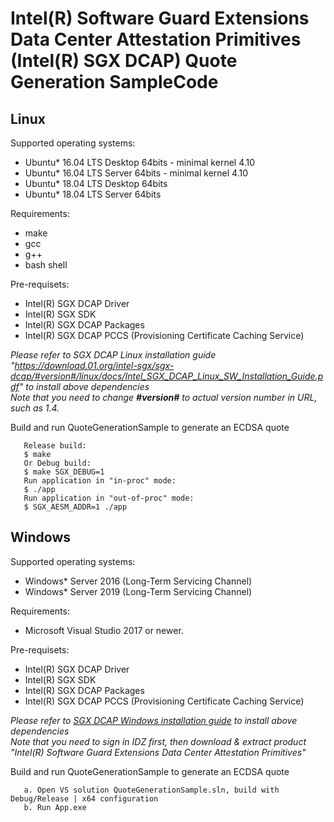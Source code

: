 Intel(R) Software Guard Extensions Data Center Attestation Primitives (Intel(R) SGX DCAP) Quote Generation SampleCode
================================================

## Linux
Supported operating systems:
* Ubuntu* 16.04 LTS Desktop 64bits - minimal kernel 4.10
* Ubuntu* 16.04 LTS Server 64bits - minimal kernel 4.10
* Ubuntu* 18.04 LTS Desktop 64bits
* Ubuntu* 18.04 LTS Server 64bits

Requirements:
* make
* gcc
* g++
* bash shell

Pre-requisets:
* Intel(R) SGX DCAP Driver
* Intel(R) SGX SDK
* Intel(R) SGX DCAP Packages
* Intel(R) SGX DCAP PCCS (Provisioning Certificate Caching Service)

*Please refer to SGX DCAP Linux installation guide "https://download.01.org/intel-sgx/sgx-dcap/#version#/linux/docs/Intel_SGX_DCAP_Linux_SW_Installation_Guide.pdf" to install above dependencies*<br/>
*Note that you need to change **\#version\#** to actual version number in URL, such as 1.4.*


Build and run QuoteGenerationSample to generate an ECDSA quote
```
   Release build:
   $ make
   Or Debug build:
   $ make SGX_DEBUG=1
   Run application in "in-proc" mode:
   $ ./app
   Run application in "out-of-proc" mode:
   $ SGX_AESM_ADDR=1 ./app
```

## Windows
Supported operating systems:
   * Windows* Server 2016 (Long-Term Servicing Channel)
   * Windows* Server 2019 (Long-Term Servicing Channel)

Requirements:
* Microsoft Visual Studio 2017 or newer.

Pre-requisets:
* Intel(R) SGX DCAP Driver
* Intel(R) SGX SDK
* Intel(R) SGX DCAP Packages
* Intel(R) SGX DCAP PCCS (Provisioning Certificate Caching Service)


*Please refer to [SGX DCAP Windows installation guide](https://software.intel.com/en-us/sgx/sdk) to install above dependencies*<br/>
*Note that you need to sign in IDZ first, then download & extract product "Intel(R) Software Guard Extensions Data Center Attestation Primitives"*

Build and run QuoteGenerationSample to generate an ECDSA quote
```
   a. Open VS solution QuoteGenerationSample.sln, build with Debug/Release | x64 configuration
   b. Run App.exe
```
